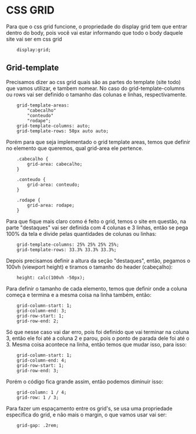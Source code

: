 <h1> CSS GRID </h1>

Para que o css grid funcione, o propriedade do display grid tem que entrar dentro do body, pois você vai estar informando que todo o body daquele site vai ser em css grid
```
    display:grid;
```

<h2>Grid-template</h2>

Precisamos dizer ao css grid quais são as partes do template (site todo) que vamos utilizar, e tambem nomear. 
No caso do grid-template-columns ou rows vai ser definido o tamanho das colunas e linhas, respectivamente.

```
    grid-template-areas: 
        "cabecalho"
        "conteudo"
        "rodape";
    grid-template-columns: auto;
    grid-template-rows: 50px auto auto;
```

Porém para que seja implementado o grid template areas, temos que definir no elemento que queremos, qual grid-area ele pertence.

```
    .cabecalho {
        grid-area: cabecalho;
    }
    
    .conteudo {
        grid-area: conteudo;
    }

    .rodape {
        grid-area: rodape;
    }
```

Para que fique mais claro como é feito o grid, temos o site em questão, na parte "destaques" vai ser definida com 4 colunas e 3 linhas, então se pega 100% da tela e divide pelas quantidades de colunas ou linhas:

```
    grid-template-columns: 25% 25% 25% 25%;
    grid-template-rows: 33.3% 33.3% 33.3%;
```

Depois precisamos definir a altura da seção "destaques", então, pegamos o 100vh (viewport height) e tiramos o tamanho do header (cabeçalho):

```
    height: calc(100vh -50px);
```

Para definir o tamanho de cada elemento, temos que definir onde a coluna começa e termina e a mesma coisa na linha também, então:
```
    grid-column-start: 1;
    grid-column-end: 3;
    grid-row-start: 1;
    grid-row-end: 2;
```
Só que nesse caso vai dar erro, pois foi definido que vai terminar na coluna 3, então ele foi até a coluna 2 e parou, pois o ponto de parada dele foi até o 3. Mesma coisa acontece na linha, então temos que mudar isso, para isso:
```
    grid-column-start: 1;
    grid-column-end: 4;
    grid-row-start: 1;
    grid-row-end: 3;
```

Porém o código fica grande assim, então podemos diminuir isso:
```
    grid-column: 1 / 4;
    grid-row: 1 / 3;
```

Para fazer um espaçamento entre os grid's, se usa uma propriedade especifica do grid, e não mais o margin, o que vamos usar vai ser:
```
    grid-gap: .2rem;
```